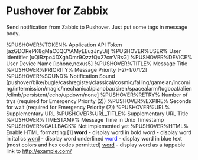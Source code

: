 # Pushover for Zabbix
Send notification from Zabbix to Pushover.
Just put some tags in message body.

%PUSHOVER%TOKEN%      Application API Token [azGDORePK8gMaC0QOYAMyEEuzJnyUi]
%PUSHOVER%USER%       User Identifier       [uQiRzpo4DXghDmr9QzzfQu27cmVRsG]
%PUSHOVER%DEVICE%     User Device Name      [iphone,nexus5]
%PUSHOVER%TITLE%      Message Title
%PUSHOVER%PRIORITY%   Message Priority      [-2/-1/0/1/2]
%PUSHOVER%SOUND%      Notification Sound    [pushover/bike/bugle/cashregister/classical/cosmic/falling/gamelan/incoming/intermission/magic/mechanical/pianobar/siren/spacealarm/tugboat/alien/climb/persistent/echo/updown/none]
%PUSHOVER%RETRY%      Number of trys (required for Emergency Priority (2))
%PUSHOVER%EXPIRE%     Seconds for wait (required for Emergency Priority (2))
%PUSHOVER%URL%        Supplementary URL
%PUSHOVER%URL_TITLE%  Supplementary URL Title
%PUSHOVER%TIMESTAMP%  Message Time in Unix Timestamp
%PUSHOVER%CALLBACK%   Not implemented yet
%PUSHOVER%HTML%       Enable HTML formatting [1]
    <b>word</b> - display word in bold
    <i>word</i> - display word in italics
    <u>word</u> - display word underlined
    <font color="blue">word</font> - display word in blue text (most colors and hex codes permitted)
    <a href="http://example.com/">word</a> - display word as a tappable link to http://example.com/ 
